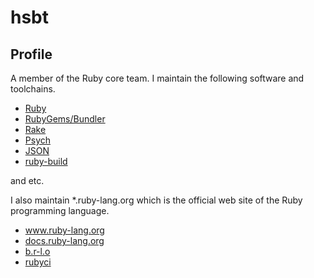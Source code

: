 # hsbt

## Profile

A member of the Ruby core team. I maintain the following software and toolchains.

* [Ruby](https://github.com/ruby/ruby)
* [RubyGems/Bundler](https://github.com/rubygems/rubygems)
* [Rake](https://github.com/ruby/rake)
* [Psych](https://github.com/ruby/psych)
* [JSON](https://github.com/ruby/json)
* [ruby-build](https://github.com/rbenv/ruby-build)

and etc.

I also maintain *.ruby-lang.org which is the official web site of the Ruby programming language.

* [www\.ruby\-lang\.org](https://github.com/ruby/www.ruby-lang.org)
* [docs\.ruby\-lang\.org](https://github.com/ruby/docs.ruby-lang.org)
* [b\.r\-l\.o](https://github.com/ruby/b.r-l.o)
* [rubyci](https://github.com/ruby/rubyci)
